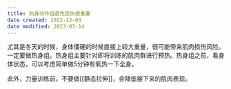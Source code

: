 ```yaml
---
title: 热身动作组避免受伤很重要
date created: 2022-12-03
date modified: 2023-03-14
---
```


尤其是冬天的时候，身体僵硬的时候直接上较大重量，很可能带来肌肉损伤风险。一定要做热身组。热身组主要针对即将训练的肌肉群进行预热。热身组之前，看身体状态，可以考虑简单做5分钟有氧热一下全身。

此外，力量训练前，不要做[[静态拉伸]]，会降低接下来的肌肉表现。
